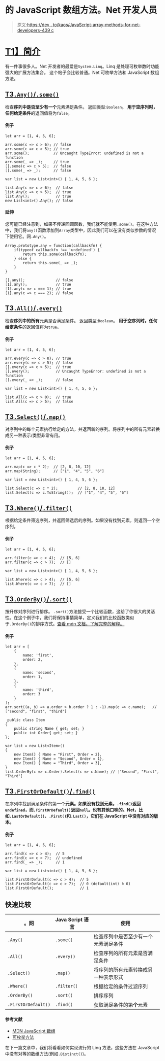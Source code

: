# 的 JavaScript 数组方法。Net 开发人员

> 原文:[https://dev . to/kaos/JavaScript-array-methods-for-net-developers-439 c](https://dev.to/kaos/javascript-array-methods-for-net-developers-439c)

# [T1】简介](#intro)

有一件事很多人。Net 开发者的最爱是`System.Linq`。Linq 是处理可枚举数时功能强大的扩展方法集合。
这个帖子会比较普通。Net 可枚举方法和 JavaScript 数组方法。

## [T3`.Any()`/`.some()`](#-raw-any-endraw-raw-some-endraw-)

检查**序列中是否至少有一个**元素满足条件。
返回类型:`Boolean`。
**用于空序列时，任何给定条件**的返回值将为`false`。

#### [](#examples)例子

```
let arr = [1, 4, 5, 6];

arr.some(c => c > 6); // false
arr.some(c => c > 5); // true
arr.some();           // Uncaught TypeError: undefined is not a function
arr.some(_ => _);     // true
[].some(c => c > 5);  // false
[].some(_ => _);      // false 
```

```
var list = new List<int>() { 1, 4, 5, 6 };

list.Any(c => c > 6);  // false
list.Any(c => c > 5);  // true
list.Any();            // true
new List<int>().Any(); // false 
```

#### [](#extending)延伸

您可能已经注意到，如果不传递回调函数，我们就不能使用`.some()`。在这种方法中，我们将`any()`函数添加到`Array`类型中，因此我们可以在没有类似参数的情况下使用它。网`.Any()`。

```
Array.prototype.any = function(callbackfn) {
    if(typeof callbackfn !== 'undefined') {
        return this.some(callbackfn);
    } else {
        return this.some(_ => _);
    }
}

[].any();              // false
[1].any();             // true
[1].any(c => c === 1); // true 
[1].any(c => c === 2); // false 
```

## [T3`.All()`/`.every()`](#-raw-all-endraw-raw-every-endraw-)

检查**序列中的所有**元素是否满足条件。
返回类型:`Boolean`。
**用于空序列时，任何给定条件**的返回值将为`true`。

#### [](#examples)例子

```
let arr = [1, 4, 5, 6];

arr.every(c => c > 0); // true
arr.every(c => c > 5); // false
[].every(c => c > 5);  // true
[].every();            // Uncaught TypeError: undefined is not a function
[].every(_ => _);      // false 
```

```
var list = new List<int>() { 1, 4, 5, 6 };

list.All(c => c > 0);  // true
list.All(c => c > 5);  // false 
```

## [T3`.Select()`/`.map()`](#-raw-select-endraw-raw-map-endraw-)

对序列中的每个元素执行给定的方法，并返回新的序列。将序列中的所有元素转换成另一种表示/类型非常有用。

#### [](#examples)例子

```
let arr = [1, 4, 5, 6];

arr.map(c => c * 2);  // [2, 8, 10, 12]
arr.map(String);      // ["1", "4", "5", "6"] 
```

```
var list = new List<int>() { 1, 4, 5, 6 };

list.Select(c => c * 2);         // [2, 8, 10, 12]
list.Select(c => c.ToString());  // ["1", "4", "5", "6"] 
```

## [T3`.Where()`/`.filter()`](#-raw-where-endraw-raw-filter-endraw-)

根据给定条件筛选序列，并返回筛选后的序列。如果没有找到元素，则返回一个空序列。

#### [](#examples)例子

```
let arr = [1, 4, 5, 6];

arr.filter(c => c > 4);  // [5, 6] 
arr.filter(c => c > 7);  // [] 
```

```
var list = new List<int>() { 1, 4, 5, 6 };

list.Where(c => c > 4);  // [5, 6]
list.Where(c => c > 7);  // [] 
```

## [T3`.OrderBy()`/`.sort()`](#-raw-orderby-endraw-raw-sort-endraw-)

按升序对序列进行排序。
`.sort()`方法接受一个比较函数，这给了你很大的灵活性。在这个例子中，我们将保持事情简单，定义我们的比较函数类似于`.OrderBy()`的排序方式。[查看 mdn 文档，了解完整的解释。](https://developer.mozilla.org/de/docs/Web/JavaScript/Reference/Global_Objects/Array/sort)

#### [](#examples)例子

```
let arr = [
    {
        name: 'first',
        order: 2,
    },
    {
        name: 'second',
        order: 1,
    },
    {
        name: 'third',
        order: 3
    }    
];
arr.sort((a, b) => a.order > b.order ? 1 : -1).map(c => c.name);   // ["second", "first", "third"] 
```

```
 public class Item 
{
    public string Name { get; set; }
    public int Order{ get; set; }
};

var list = new List<Item>() 
{
    new Item() { Name = "First", Order = 2}, 
    new Item() { Name = "Second", Order = 1}, 
    new Item() { Name = "Third", Order = 3}, 
}
list.OrderBy(c => c.Order).Select(c => c.Name); // ["Second", "First", "Third"] 
```

## [T3`.FirstOrDefault()`/`.find()`](#-raw-firstordefault-endraw-raw-find-endraw-)

在序列中找到满足条件的第一个**元素。如果没有找到元素，`.find()`返回`undefined`，而`.FirstOrDefault()`返回`null`。也有其他口味的。Net，比如`.LastOrDefault()`、`.First()`和`.Last()`，它们在 JavaScript 中没有对应的版本。**

#### [](#examples)例子

```
let arr = [1, 4, 5, 6];

arr.find(c => c > 4);  // 5 
arr.find(c => c > 7);  // undefined
arr.find(_ => _);      // 1 
```

```
var list = new List<int>() { 1, 4, 5, 6 };

list.FirstOrDefault(c => c > 4);  // 5
list.FirstOrDefault(c => c > 7);  // 0 (default(int) ≙ 0)
list.FirstOrDefault();            // 1 
```

## [](#quick-compare)快速比较

| 。网 | Java Script 语言 | 使用 |
| --- | --- | --- |
| `.Any()` | `.some()` | 检查序列中是否至少有一个元素满足条件 |
| `.All()` | `.every()` | 检查序列的所有元素是否满足条件 |
| `.Select()` | `.map()` | 将序列的所有元素转换成另一种表示形式 |
| `.Where()` | `.filter()` | 根据给定的条件过滤序列 |
| `.OrderBy()` | `.sort()` | 排序序列 |
| `.FirstOrDefault()` | `.find()` | 获取满足条件的第**个**元素 |

#### [](#references)参考文献

*   [MDN JavaScript 数组](https://developer.mozilla.org/de/docs/Web/JavaScript/Reference/Global_Objects/Array#)
*   [可枚举方法](https://docs.microsoft.com/en-us/dotnet/api/system.linq.enumerable?view=netcore-2.2)

在下一篇文章中，我们将看看如何实现流行的 Linq 方法，这些方法在 JavaScript 中没有对等的数组方法(例如`.Distinct()`)。